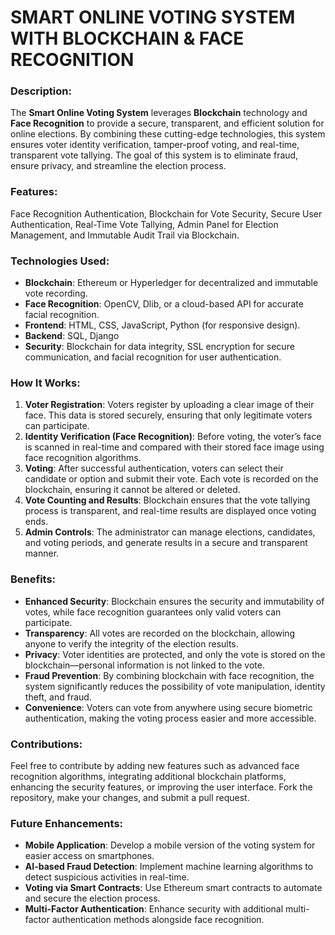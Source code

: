 # SMART ONLINE VOTING SYSTEM WITH BLOCKCHAIN & FACE RECOGNITION

### Description:
The **Smart Online Voting System** leverages **Blockchain** technology and **Face Recognition** to provide a secure, transparent, and efficient solution for online elections. By combining these cutting-edge technologies, this system ensures voter identity verification, tamper-proof voting, and real-time, transparent vote tallying. The goal of this system is to eliminate fraud, ensure privacy, and streamline the election process.

### Features:
Face Recognition Authentication, Blockchain for Vote Security, Secure User Authentication, Real-Time Vote Tallying, Admin Panel for Election Management, and Immutable Audit Trail via Blockchain.

### Technologies Used:
- **Blockchain**: Ethereum or Hyperledger for decentralized and immutable vote recording.
- **Face Recognition**: OpenCV, Dlib, or a cloud-based API for accurate facial recognition.
- **Frontend**: HTML, CSS, JavaScript, Python (for responsive design).
- **Backend**: SQL, Django
- **Security**: Blockchain for data integrity, SSL encryption for secure communication, and facial recognition for user authentication.

### How It Works:
1. **Voter Registration**: Voters register by uploading a clear image of their face. This data is stored securely, ensuring that only legitimate voters can participate.
2. **Identity Verification (Face Recognition)**: Before voting, the voter’s face is scanned in real-time and compared with their stored face image using face recognition algorithms.
3. **Voting**: After successful authentication, voters can select their candidate or option and submit their vote. Each vote is recorded on the blockchain, ensuring it cannot be altered or deleted.
4. **Vote Counting and Results**: Blockchain ensures that the vote tallying process is transparent, and real-time results are displayed once voting ends.
5. **Admin Controls**: The administrator can manage elections, candidates, and voting periods, and generate results in a secure and transparent manner.

### Benefits:
- **Enhanced Security**: Blockchain ensures the security and immutability of votes, while face recognition guarantees only valid voters can participate.
- **Transparency**: All votes are recorded on the blockchain, allowing anyone to verify the integrity of the election results.
- **Privacy**: Voter identities are protected, and only the vote is stored on the blockchain—personal information is not linked to the vote.
- **Fraud Prevention**: By combining blockchain with face recognition, the system significantly reduces the possibility of vote manipulation, identity theft, and fraud.
- **Convenience**: Voters can vote from anywhere using secure biometric authentication, making the voting process easier and more accessible.

### Contributions:
Feel free to contribute by adding new features such as advanced face recognition algorithms, integrating additional blockchain platforms, enhancing the security features, or improving the user interface. Fork the repository, make your changes, and submit a pull request.

### Future Enhancements:
- **Mobile Application**: Develop a mobile version of the voting system for easier access on smartphones.
- **AI-based Fraud Detection**: Implement machine learning algorithms to detect suspicious activities in real-time.
- **Voting via Smart Contracts**: Use Ethereum smart contracts to automate and secure the election process.
- **Multi-Factor Authentication**: Enhance security with additional multi-factor authentication methods alongside face recognition.
